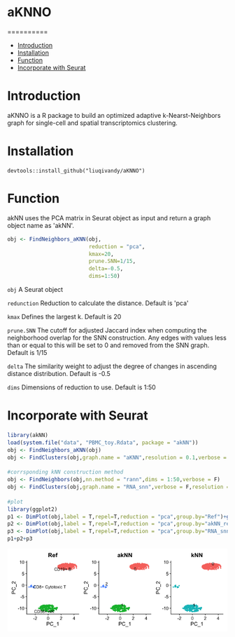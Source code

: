 # aKNNO

==========
* [Introduction](#introduction)
* [Installation](#installation)
* [Function](#Function)
* [Incorporate with Seurat](#incorporate_with_Seurat)

<a name="introduction"/>

# Introduction

aKNNO is a R package to build an optimized adaptive k-Nearst-Neighbors graph for single-cell and spatial transcriptomics clustering.

<a name="installation"/>

# Installation

```
devtools::install_github("liuqivandy/aKNNO")
```

<a name="Function"/>

# Function

akNN uses the PCA matrix in Seurat object as input and return a graph object name as 'akNN'.

```R
obj <- FindNeighbors_aKNN(obj,
                          reduction = "pca",
                          kmax=20,
                          prune.SNN=1/15,
                          delta=-0.5,
                          dims=1:50)
```

`obj` A Seurat object

`redunction` Reduction to calculate the distance. Default is 'pca'

`kmax` Defines the largest k. Default is 20

`prune.SNN` The cutoff for adjusted Jaccard index when computing the neighborhood overlap for the SNN construction. Any edges with values less than or equal to this will be set to 0 and removed from the SNN graph. Default is 1/15

`delta` The similarity weight to adjust the degree of changes in ascending distance distribution. Default is -0.5

`dims` Dimensions of reduction to use. Default is 1:50

<a name="incorporate_with_Seurat"/>

# Incorporate with Seurat

```R
library(akNN)
load(system.file("data", "PBMC_toy.Rdata", package = "akNN"))
obj <- FindNeighbors_aKNN(obj)
obj <- FindClusters(obj,graph.name = "aKNN",resolution = 0.1,verbose = F)

#corrsponding kNN construction method
obj <- FindNeighbors(obj,nn.method = "rann",dims = 1:50,verbose = F)
obj <- FindClusters(obj,graph.name = "RNA_snn",verbose = F,resolution = 0.1)

#plot
library(ggplot2)
p1 <- DimPlot(obj,label = T,repel=T,reduction = "pca",group.by="Ref")+ggtitle("Ref")+NoLegend()
p2 <- DimPlot(obj,label = T,repel=T,reduction = "pca",group.by="akNN_res.0.1")+ggtitle("akNN")+NoLegend()
p3 <- DimPlot(obj,label = T,repel=T,reduction = "pca",group.by="RNA_snn_res.0.1")+ggtitle("kNN")+NoLegend()
p1+p2+p3
```

<p align="center">
  <img width="800"  src="https://github.com/JiaLiVUMC/akNN/blob/main/PBMC_toy.png">
</p>


